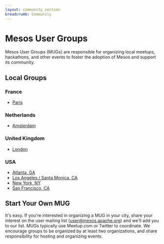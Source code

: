 ```yaml
---
layout: community_section
breadcrumb: Community
---
```


# Mesos User Groups

Mesos User Groups (MUGs) are responsible for organizing local meetups, hackathons, and other events to foster the adoption of Mesos and support its community.

## Local Groups

### France
<ul>
	<li><a href="http://www.meetup.com/Paris-Mesos-Users-Group/">Paris</a></li>
</ul>

### Netherlands
<ul>
	<li><a href="http://www.meetup.com/Mesos-Amsterdam/">Amsterdam</a></li>
</ul>

### United Kingdom
<ul>
	<li><a href="http://www.meetup.com/London-Mesos-User-Group/">London</a></li>
</ul>

### USA
<ul>
	<li><a href="https://twitter.com/AtlantaMesos">Atlanta, GA</a></li>
	<li><a href="http://www.meetup.com/Los-Angeles-Santa-Monica-Mesos-Users-Group/">Los Angeles / Santa Monica, CA</a></li>
	<li><a href="http://www.meetup.com/Apache-Mesos-NYC-Meetup/">New York, NY</a></li>
	<li><a href="http://www.meetup.com/Bay-Area-Mesos-User-Group/">San Francisco, CA</a></li>
</ul>

## Start Your Own MUG

It's easy. If you're interested in organizing a MUG in your city, share your interest on the user mailing list (user@mesos.apache.org) and we'll add you to our list. MUGs typically use Meetup.com or Twitter to coordinate. We encourage groups to be organized by at least two organizations, and share responsibility for hosting and organizing events.